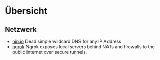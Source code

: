 # Übersicht
## Netzwerk

- [nip.io](https://nip.io) Dead simple wildcard DNS for any IP Address
- [ngrok](https://ngrok.com) Ngrok exposes local servers behind NATs and firewalls to the public internet over secure tunnels.